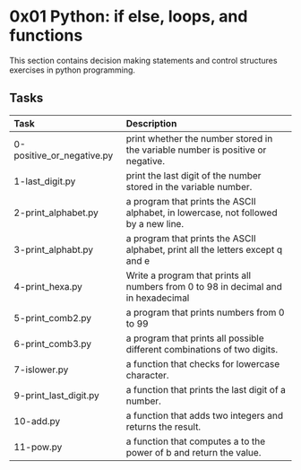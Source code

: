 # 0x01 Python: if else, loops, and functions
This section contains decision making statements and control structures exercises in python programming.
## Tasks
| Task | Description |
| :-- | :-- |
| 0-positive_or_negative.py | print whether the number stored in the variable number is positive or negative. | 
| 1-last_digit.py | print the last digit of the number stored in the variable number. |
| 2-print_alphabet.py | a program that prints the ASCII alphabet, in lowercase, not followed by a new line. |
| 3-print_alphabt.py | a program that prints the ASCII alphabet, print all the letters except q and e |
| 4-print_hexa.py | Write a program that prints all numbers from 0 to 98 in decimal and in hexadecimal |
| 5-print_comb2.py | a program that prints numbers from 0 to 99 |
| 6-print_comb3.py | a program that prints all possible different combinations of two digits. |
| 7-islower.py | a function that checks for lowercase character. |
| 9-print_last_digit.py | a function that prints the last digit of a number. |
| 10-add.py | a function that adds two integers and returns the result. |
| 11-pow.py | a function that computes a to the power of b and return the value. |
